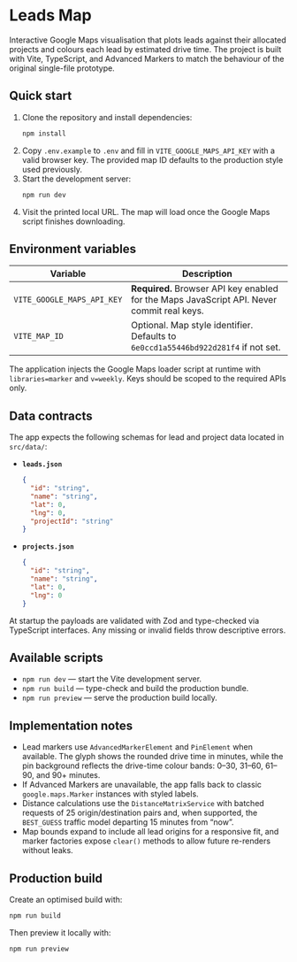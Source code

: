 # Leads Map

Interactive Google Maps visualisation that plots leads against their allocated projects and colours each lead by estimated drive time. The project is built with Vite, TypeScript, and Advanced Markers to match the behaviour of the original single-file prototype.

## Quick start

1. Clone the repository and install dependencies:
   ```bash
   npm install
   ```
2. Copy `.env.example` to `.env` and fill in `VITE_GOOGLE_MAPS_API_KEY` with a valid browser key. The provided map ID defaults to the production style used previously.
3. Start the development server:
   ```bash
   npm run dev
   ```
4. Visit the printed local URL. The map will load once the Google Maps script finishes downloading.

## Environment variables

| Variable | Description |
| --- | --- |
| `VITE_GOOGLE_MAPS_API_KEY` | **Required.** Browser API key enabled for the Maps JavaScript API. Never commit real keys. |
| `VITE_MAP_ID` | Optional. Map style identifier. Defaults to `6e0ccd1a55446bd922d281f4` if not set. |

The application injects the Google Maps loader script at runtime with `libraries=marker` and `v=weekly`. Keys should be scoped to the required APIs only.

## Data contracts

The app expects the following schemas for lead and project data located in `src/data/`:

- **`leads.json`**
  ```json
  {
    "id": "string",
    "name": "string",
    "lat": 0,
    "lng": 0,
    "projectId": "string"
  }
  ```
- **`projects.json`**
  ```json
  {
    "id": "string",
    "name": "string",
    "lat": 0,
    "lng": 0
  }
  ```

At startup the payloads are validated with Zod and type-checked via TypeScript interfaces. Any missing or invalid fields throw descriptive errors.

## Available scripts

- `npm run dev` — start the Vite development server.
- `npm run build` — type-check and build the production bundle.
- `npm run preview` — serve the production build locally.

## Implementation notes

- Lead markers use `AdvancedMarkerElement` and `PinElement` when available. The glyph shows the rounded drive time in minutes, while the pin background reflects the drive-time colour bands: 0–30, 31–60, 61–90, and 90+ minutes.
- If Advanced Markers are unavailable, the app falls back to classic `google.maps.Marker` instances with styled labels.
- Distance calculations use the `DistanceMatrixService` with batched requests of 25 origin/destination pairs and, when supported, the `BEST_GUESS` traffic model departing 15 minutes from “now”.
- Map bounds expand to include all lead origins for a responsive fit, and marker factories expose `clear()` methods to allow future re-renders without leaks.

## Production build

Create an optimised build with:
```bash
npm run build
```
Then preview it locally with:
```bash
npm run preview
```

